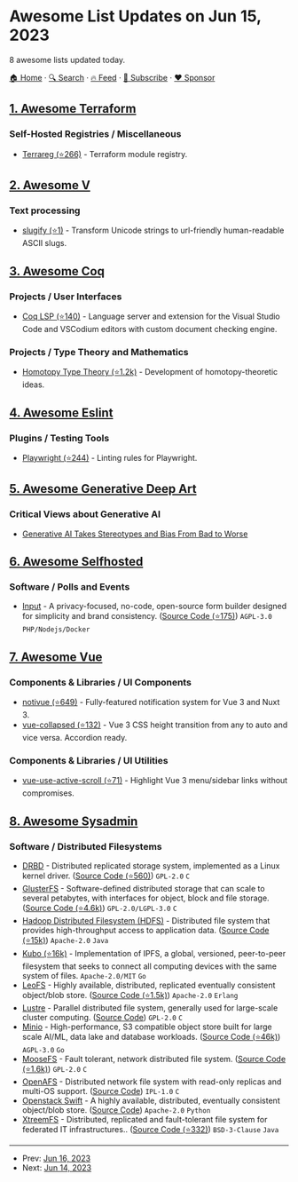 # Awesome List Updates on Jun 15, 2023

8 awesome lists updated today.

[🏠 Home](/README.md) · [🔍 Search](https://www.trackawesomelist.com/search/) · [🔥 Feed](https://www.trackawesomelist.com/rss.xml) · [📮 Subscribe](https://trackawesomelist.us17.list-manage.com/subscribe?u=d2f0117aa829c83a63ec63c2f&id=36a103854c) · [❤️  Sponsor](https://github.com/sponsors/theowenyoung)



## [1. Awesome Terraform](/content/shuaibiyy/awesome-terraform/README.md)

### Self-Hosted Registries / Miscellaneous

*   [Terrareg (⭐266)](https://github.com/matthewjohn/terrareg) - Terraform module registry.

## [2. Awesome V](/content/vlang/awesome-v/README.md)

### Text processing

*   [slugify (⭐1)](https://github.com/Coachonko/slugify) - Transform Unicode strings to url-friendly human-readable ASCII slugs.

## [3. Awesome Coq](/content/coq-community/awesome-coq/README.md)

### Projects / User Interfaces

*   [Coq LSP (⭐140)](https://github.com/ejgallego/coq-lsp) - Language server and extension for the Visual Studio Code and VSCodium editors with custom document checking engine.

### Projects / Type Theory and Mathematics

*   [Homotopy Type Theory (⭐1.2k)](https://github.com/HoTT/Coq-HoTT) - Development of homotopy-theoretic ideas.

## [4. Awesome Eslint](/content/dustinspecker/awesome-eslint/README.md)

### Plugins / Testing Tools

*   [Playwright (⭐244)](https://github.com/playwright-community/eslint-plugin-playwright) - Linting rules for Playwright.

## [5. Awesome Generative Deep Art](/content/filipecalegario/awesome-generative-deep-art/README.md)

### Critical Views about Generative AI

*   [Generative AI Takes Stereotypes and Bias From Bad to Worse](https://www.bloomberg.com/graphics/2023-generative-ai-bias/)

## [6. Awesome Selfhosted](/content/awesome-selfhosted/awesome-selfhosted/README.md)

### Software / Polls and Events

*   [Input](https://getinput.co) - A privacy-focused, no-code, open-source form builder designed for simplicity and brand consistency. ([Source Code (⭐175)](https://github.com/deck9/input)) `AGPL-3.0` `PHP/Nodejs/Docker`

## [7. Awesome Vue](/content/vuejs/awesome-vue/README.md)

### Components & Libraries / UI Components

*   [notivue (⭐649)](https://github.com/smastrom/notivue) - Fully-featured notification system for Vue 3 and Nuxt 3.
*   [vue-collapsed (⭐132)](https://github.com/smastrom/vue-collapsed) - Vue 3 CSS height transition from any to auto and vice versa. Accordion ready.

### Components & Libraries / UI Utilities

*   [vue-use-active-scroll (⭐71)](https://github.com/smastrom/vue-use-active-scroll) - Highlight Vue 3 menu/sidebar links without compromises.

## [8. Awesome Sysadmin](/content/awesome-foss/awesome-sysadmin/README.md)

### Software / Distributed Filesystems

*   [DRBD](https://linbit.com/drbd/) - Distributed replicated storage system, implemented as a Linux kernel driver. ([Source Code (⭐560)](https://github.com/LINBIT/drbd)) `GPL-2.0` `C`
*   [GlusterFS](https://www.gluster.org/) - Software-defined distributed storage that can scale to several petabytes, with interfaces for object, block and file storage. ([Source Code (⭐4.6k)](https://github.com/gluster/glusterfs)) `GPL-2.0/LGPL-3.0` `C`
*   [Hadoop Distributed Filesystem (HDFS)](https://hadoop.apache.org/) - Distributed file system that provides high-throughput access to application data. ([Source Code (⭐15k)](https://github.com/apache/hadoop)) `Apache-2.0` `Java`
*   [Kubo (⭐16k)](https://github.com/ipfs/kubo) - Implementation of IPFS, a global, versioned, peer-to-peer filesystem that seeks to connect all computing devices with the same system of files. `Apache-2.0/MIT` `Go`
*   [LeoFS](https://leo-project.net) - Highly available, distributed, replicated eventually consistent object/blob store. ([Source Code (⭐1.5k)](https://github.com/leo-project/leofs)) `Apache-2.0` `Erlang`
*   [Lustre](https://www.lustre.org/) - Parallel distributed file system, generally used for large-scale cluster computing. ([Source Code](https://git.whamcloud.com/?p=fs/lustre-release.git;a=summary)) `GPL-2.0` `C`
*   [Minio](https://min.io/) - High-performance, S3 compatible object store built for large scale AI/ML, data lake and database workloads. ([Source Code (⭐46k)](https://github.com/minio/minio)) `AGPL-3.0` `Go`
*   [MooseFS](https://moosefs.com/) - Fault tolerant, network distributed file system. ([Source Code (⭐1.6k)](https://github.com/moosefs/moosefs)) `GPL-2.0` `C`
*   [OpenAFS](https://www.openafs.org/) - Distributed network file system with read-only replicas and multi-OS support. ([Source Code](https://git.openafs.org/?p=openafs.git;a=summary)) `IPL-1.0` `C`
*   [Openstack Swift](https://docs.openstack.org/developer/swift/) - A highly available, distributed, eventually consistent object/blob store. ([Source Code](https://opendev.org/openstack/swift)) `Apache-2.0` `Python`
*   [XtreemFS](https://www.xtreemfs.org/) - Distributed, replicated and fault-tolerant file system for federated IT infrastructures.. ([Source Code (⭐332)](https://github.com/xtreemfs/xtreemfs)) `BSD-3-Clause` `Java`

---

- Prev: [Jun 16, 2023](/content/2023/06/16/README.md)
- Next: [Jun 14, 2023](/content/2023/06/14/README.md)